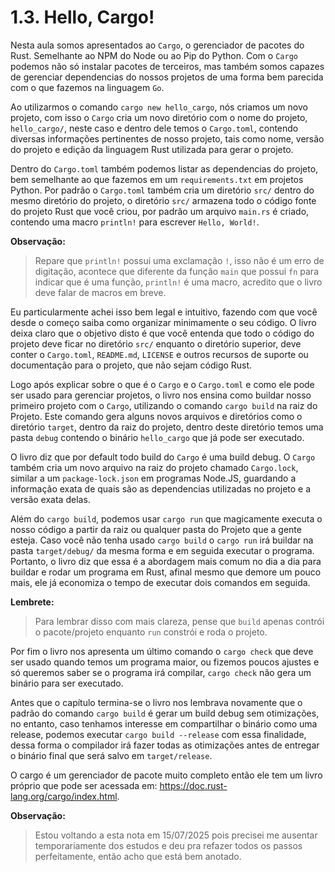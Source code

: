 # 1.3. Hello, Cargo!

Nesta aula somos apresentados ao `Cargo`, o gerenciador de pacotes do Rust. Semelhante ao NPM do Node ou ao Pip do Python.
Com o `Cargo` podemos não só instalar pacotes de terceiros, mas também somos capazes de gerenciar dependencias do nossos projetos de uma forma bem parecida com o que fazemos na linguagem `Go`.

Ao utilizarmos o comando `cargo new hello_cargo`, nós criamos um novo projeto, com isso o `Cargo` cria um novo diretório com o nome do projeto, `hello_cargo/`, neste caso e dentro dele temos o `Cargo.toml`,
contendo diversas informações pertinentes de nosso projeto, tais como nome, versão do projeto e edição da linguagem Rust utilizada para gerar o projeto.

Dentro do `Cargo.toml` também podemos listar as dependencias do projeto, bem semelhante ao que fazemos em um `requirements.txt` em projetos Python. Por padrão o `Cargo.toml` também cria um diretório `src/`
dentro do mesmo diretório do projeto, o diretório `src/` armazena todo o código fonte do projeto Rust que você criou, por padrão um arquivo `main.rs` é criado, contendo uma macro `println!` para escrever `Hello, World!`.

**Observação:**
> Repare que `println!` possui uma exclamação `!`, isso não é um erro de digitação, acontece que diferente da função `main` que possui `fn` para indicar que é uma função, `println!` é uma macro, acredito que o livro deve falar de macros em breve.

Eu particularmente achei isso bem legal e intuitivo, fazendo com que você desde o começo saiba como organizar minimamente o seu código. O livro deixa claro que o objetivo disto é que você entenda que todo o código do projeto deve ficar
no diretório `src/` enquanto o diretório superior, deve conter o `Cargo.toml`, `README.md`, `LICENSE` e outros recursos de suporte ou documentação para o projeto, que não sejam código Rust.

Logo após explicar sobre o que é o `Cargo` e o `Cargo.toml` e como ele pode ser usado para gerenciar projetos, o livro nos ensina como buildar nosso primeiro projeto com o `Cargo`, utilizando o comando `cargo build` na raiz do Projeto. Este comando gera alguns novos arquivos e diretórios como o diretório `target`, dentro da raiz do projeto, dentro deste diretório temos uma pasta `debug` contendo o binário `hello_cargo` que já pode ser executado.

O livro diz que por default todo build do `Cargo` é uma build debug. O `Cargo` também cria um novo arquivo na raiz do projeto chamado `Cargo.lock`, similar a um `package-lock.json` em programas Node.JS, guardando a informação exata de quais são as dependencias utilizadas no projeto e a versão exata delas.

Além do `cargo build`, podemos usar `cargo run` que magicamente executa o nosso código a partir da raiz ou qualquer pasta do Projeto que a gente esteja. Caso você não tenha usado `cargo build` o `cargo run` irá buildar na pasta `target/debug/` da mesma forma e em seguida executar o programa. Portanto, o livro diz que essa é a abordagem mais comum no dia a dia para buildar e rodar um programa em Rust, afinal mesmo que demore um pouco mais, ele já economiza o tempo de executar dois comandos em seguida.

**Lembrete:**

> Para lembrar disso com mais clareza, pense que `build` apenas contrói o pacote/projeto enquanto `run` constrói e roda o projeto.

Por fim o livro nos apresenta um último comando o `cargo check` que deve ser usado quando temos um programa maior, ou fizemos poucos ajustes e só queremos saber se o programa irá compilar, `cargo check` não gera um binário para ser executado.

Antes que o capítulo termina-se o livro nos lembrava novamente que o padrão do comando `cargo build` é gerar um build debug sem otimizações, no entanto, caso tenhamos interesse em compartilhar o binário como uma release, podemos executar `cargo build --release` com essa finalidade, dessa forma o compilador irá fazer todas as otimizações antes de entregar o binário final que será salvo em `target/release`.

O cargo é um gerenciador de pacote muito completo então ele tem um livro próprio que pode ser acessada em: https://doc.rust-lang.org/cargo/index.html.


**Observação:**
>  Estou voltando a esta nota em 15/07/2025 pois precisei me ausentar temporariamente dos estudos e deu pra refazer todos os passos perfeitamente, então acho que está bem anotado.
